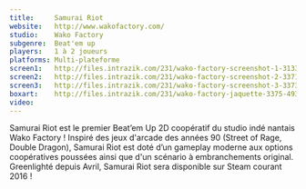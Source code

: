 ```yaml
---
title:     Samurai Riot
website:   http://www.wakofactory.com/
studio:    Wako Factory
subgenre:  Beat'em up
players:   1 à 2 joueurs
platforms: Multi-plateforme
screen1:   http://files.intrazik.com/231/wako-factory-screenshot-1-3133-493-20150429-122619.jpg
screen2:   http://files.intrazik.com/231/wako-factory-screenshot-2-3371-493-20150429-122620.jpg
screen3:   http://files.intrazik.com/231/wako-factory-screenshot-3-3373-493-20150429-122620.jpg
boxart:    http://files.intrazik.com/231/wako-factory-jaquette-3375-493-20150429-122620.jpg
video:
---
```


Samurai Riot est le premier Beat’em Up 2D coopératif du studio indé nantais Wako Factory ! Inspiré des jeux d'arcade des années 90 (Street of Rage, Double Dragon), Samurai Riot est doté d’un gameplay moderne aux options coopératives poussées ainsi que d'un scénario à embranchements original. Greenlighté depuis Avril, Samurai Riot sera disponible sur Steam courant 2016 !
